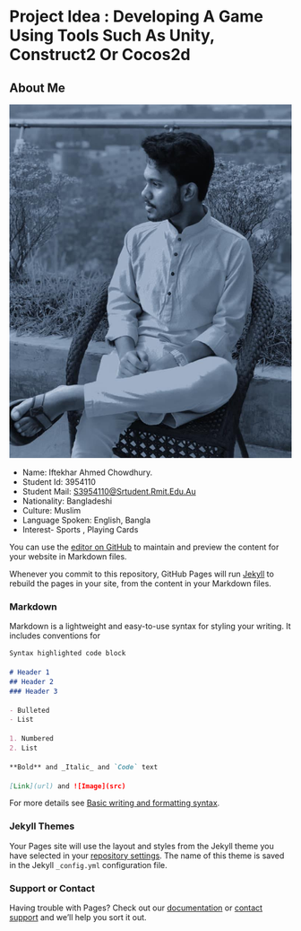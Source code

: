 # Project Idea : Developing A Game Using Tools Such As Unity, Construct2 Or Cocos2d

## About Me

![MyPhoto](/myphoto.jpeg)

- Name: Iftekhar Ahmed Chowdhury. 
- Student Id: 3954110 
- Student Mail: S3954110@Srtudent.Rmit.Edu.Au 
- Nationality: Bangladeshi 
- Culture: Muslim 
- Language Spoken: English, Bangla
- Interest- Sports , Playing Cards
















You can use the [editor on GitHub](https://github.com/Ift3954110/iftekharahmedchowdhury/edit/gh-pages/index.md) to maintain and preview the content for your website in Markdown files.

Whenever you commit to this repository, GitHub Pages will run [Jekyll](https://jekyllrb.com/) to rebuild the pages in your site, from the content in your Markdown files.

### Markdown

Markdown is a lightweight and easy-to-use syntax for styling your writing. It includes conventions for

```markdown
Syntax highlighted code block

# Header 1
## Header 2
### Header 3

- Bulleted
- List

1. Numbered
2. List

**Bold** and _Italic_ and `Code` text

[Link](url) and ![Image](src)
```

For more details see [Basic writing and formatting syntax](https://docs.github.com/en/github/writing-on-github/getting-started-with-writing-and-formatting-on-github/basic-writing-and-formatting-syntax).

### Jekyll Themes

Your Pages site will use the layout and styles from the Jekyll theme you have selected in your [repository settings](https://github.com/Ift3954110/iftekharahmedchowdhury/settings/pages). The name of this theme is saved in the Jekyll `_config.yml` configuration file.

### Support or Contact

Having trouble with Pages? Check out our [documentation](https://docs.github.com/categories/github-pages-basics/) or [contact support](https://support.github.com/contact) and we’ll help you sort it out.
